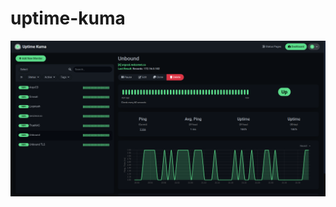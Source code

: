 # uptime-kuma

![alt text](https://raw.githubusercontent.com/caseyrobb/k0s-gitops/master/assets/images/kuma.png)
